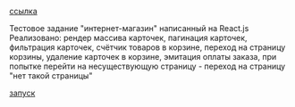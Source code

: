 [cсылка](https://github.com/den10004/BrandStore.git)

Тестовое задание "интернет-магазин" написанный на React.js
Реализовано: рендер массива карточек,
пагинация карточек,
фильтрация карточек,
счётчик товаров в корзине,
переход на страницу корзины,
удаление карточек в корзине,
эмитация оплаты заказа,
при попытке перейти на несуществующую страницу - переход на страницу "нет такой страницы"

[запуск](https://den10004.github.io/BrandStore)
